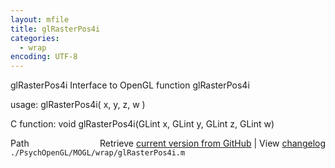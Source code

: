```yaml
---
layout: mfile
title: glRasterPos4i
categories:
  - wrap
encoding: UTF-8
---
```


glRasterPos4i  Interface to OpenGL function glRasterPos4i  

usage:  glRasterPos4i( x, y, z, w )  

C function:  void glRasterPos4i(GLint x, GLint y, GLint z, GLint w)  


<div class="code_header" style="text-align:right;">
  <span style="float:left;">Path&nbsp;&nbsp;</span> <span class="counter">Retrieve <a href=
  "https://raw.github.com/Psychtoolbox-3/Psychtoolbox-3/beta/./PsychOpenGL/MOGL/wrap/glRasterPos4i.m">current version from GitHub</a> | View <a href=
  "https://github.com/Psychtoolbox-3/Psychtoolbox-3/commits/beta/./PsychOpenGL/MOGL/wrap/glRasterPos4i.m">changelog</a></span>
</div>
<div class="code">
  <code>./PsychOpenGL/MOGL/wrap/glRasterPos4i.m</code>
</div>

